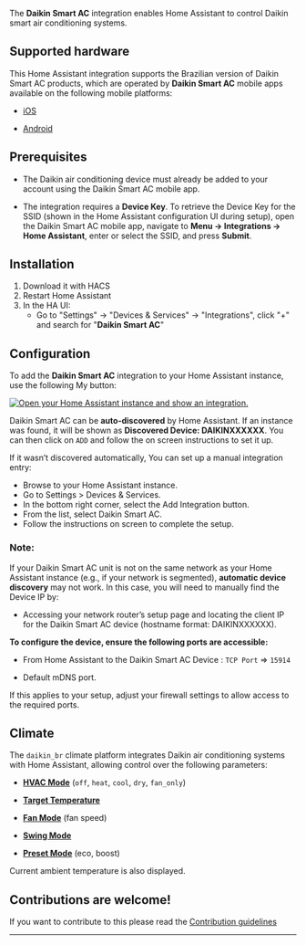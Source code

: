 The **Daikin Smart AC** integration enables Home Assistant to control Daikin smart air conditioning systems.

## Supported hardware

This Home Assistant integration supports the Brazilian version of Daikin Smart AC products, which are operated by **Daikin Smart AC** mobile apps available on the following mobile platforms:

- [iOS](https://apps.apple.com/br/app/daikin-smart-ac/id1557849398)

- [Android](https://play.google.com/store/apps/details?id=in.co.iotalabs.dmb.smartac)
  

## Prerequisites
  
- The Daikin air conditioning device must already be added to your account using the Daikin Smart AC mobile app.

- The integration requires a **Device Key**. To retrieve the Device Key for the SSID (shown in the Home Assistant configuration UI during setup), open the Daikin Smart AC mobile app, navigate to **Menu -> Integrations -> Home Assistant**, enter or select the SSID, and press **Submit**.

## Installation

1. Download it with HACS
2. Restart Home Assistant
3. In the HA UI:
    - Go to "Settings" -> "Devices & Services" -> "Integrations",  click "+" and search for "**Daikin Smart AC**"


## Configuration

To add the **Daikin Smart AC** integration to your Home Assistant instance, use the following My button:

[![Open your Home Assistant instance and show an integration.](https://my.home-assistant.io/badges/integration.svg)](https://my.home-assistant.io/redirect/integration/?domain=daikin_br)

Daikin Smart AC can be **auto-discovered** by Home Assistant. If an instance was found, it will be shown as **Discovered Device: DAIKINXXXXXX**. You can then click on `ADD` and follow the on screen instructions to set it up.

If it wasn’t discovered automatically, You can set up a manual integration entry:
- Browse to your Home Assistant instance.
- Go to Settings > Devices & Services.
- In the bottom right corner, select the Add Integration button.
- From the list, select Daikin Smart AC.
- Follow the instructions on screen to complete the setup.

### Note:

If your Daikin Smart AC unit is not on the same network as your Home Assistant instance (e.g., if your network is segmented), **automatic device discovery** may not work. In this case, you will need to manually find the Device IP by:

- Accessing your network router’s setup page and locating the client IP for the Daikin Smart AC device (hostname format: DAIKINXXXXXX).

**To configure the device, ensure the following ports are accessible:**

- From Home Assistant to the Daikin Smart AC Device : `TCP Port` => `15914`

- Default mDNS port.

If this applies to your setup, adjust your firewall settings to allow access to the required ports.

## Climate

The `daikin_br` climate platform integrates Daikin air conditioning systems with Home Assistant, allowing control over the following parameters:

- [**HVAC Mode**](https://www.home-assistant.io/integrations/climate/#action-climateset_hvac_mode) (`off`, `heat`, `cool`, `dry`, `fan_only`)

- [**Target Temperature**](https://www.home-assistant.io/integrations/climate#action-climateset_temperature)

- [**Fan Mode**](https://www.home-assistant.io/integrations/climate#action-climateset_fan_mode) (fan speed)

- [**Swing Mode**](https://www.home-assistant.io/integrations/climate#action-climateset_swing_mode)

- [**Preset Mode**](https://www.home-assistant.io/integrations/climate#action-climateset_preset_mode) (eco, boost)

Current ambient temperature is also displayed.


## Contributions are welcome!

If you want to contribute to this please read the [Contribution guidelines](CONTRIBUTING.md)

***
